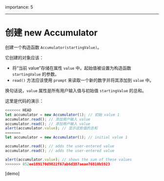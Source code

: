 importance: 5

---

# 创建 new Accumulator

创建一个构造函数 `Accumulator(startingValue)`。

它创建的对象应该：

- 将“当前 value”存储在属性 `value` 中。起始值被设置为构造函数 `startingValue` 的参数。
- `read()` 方法应该使用 `prompt` 来读取一个新的数字并将其添加到 `value` 中。

换句话说，`value` 属性是所有用户输入值与初始值 `startingValue` 的总和。

这里是代码的演示：

```js
<<<<<<< HEAD
let accumulator = new Accumulator(1); // 初始 value 1
accumulator.read(); // 添加用户输入 value
accumulator.read(); // 添加用户输入 value
alert(accumulator.value); // 显示这些值的总和
=======
let accumulator = new Accumulator(1); // initial value 1

accumulator.read(); // adds the user-entered value
accumulator.read(); // adds the user-entered value

alert(accumulator.value); // shows the sum of these values
>>>>>>> 852ee189170d9022f67ab6d387aeae76810b5923
```

[demo]
